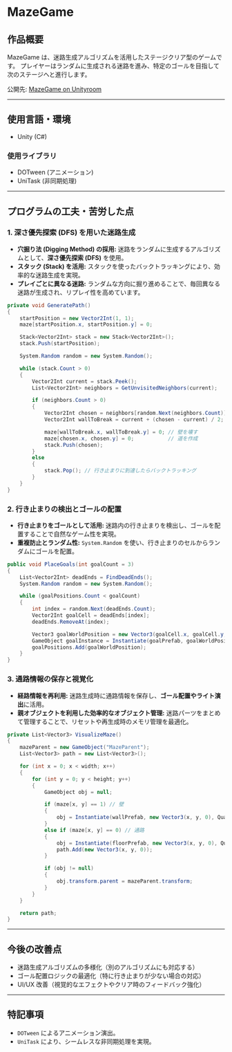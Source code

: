 # MazeGame

## 作品概要
MazeGame は、迷路生成アルゴリズムを活用したステージクリア型のゲームです。
プレイヤーはランダムに生成される迷路を進み、特定のゴールを目指して次のステージへと進行します。

公開先: [MazeGame on Unityroom](https://unityroom.com/games/snowtrail)

---

## 使用言語・環境
- Unity (C#)

### 使用ライブラリ
- DOTween (アニメーション)
- UniTask (非同期処理)

---

## プログラムの工夫・苦労した点

### 1. 深さ優先探索 (DFS) を用いた迷路生成

- **穴掘り法 (Digging Method) の採用:** 迷路をランダムに生成するアルゴリズムとして、**深さ優先探索 (DFS)** を使用。
- **スタック (Stack) を活用:** スタックを使ったバックトラッキングにより、効率的な迷路生成を実現。
- **プレイごとに異なる迷路:** ランダムな方向に掘り進めることで、毎回異なる迷路が生成され、リプレイ性を高めています。

```csharp
private void GeneratePath()
{
    startPosition = new Vector2Int(1, 1);
    maze[startPosition.x, startPosition.y] = 0;

    Stack<Vector2Int> stack = new Stack<Vector2Int>();
    stack.Push(startPosition);

    System.Random random = new System.Random();

    while (stack.Count > 0)
    {
        Vector2Int current = stack.Peek();
        List<Vector2Int> neighbors = GetUnvisitedNeighbors(current);

        if (neighbors.Count > 0)
        {
            Vector2Int chosen = neighbors[random.Next(neighbors.Count)];
            Vector2Int wallToBreak = current + (chosen - current) / 2;

            maze[wallToBreak.x, wallToBreak.y] = 0; // 壁を壊す
            maze[chosen.x, chosen.y] = 0;           // 道を作成
            stack.Push(chosen);
        }
        else
        {
            stack.Pop(); // 行き止まりに到達したらバックトラッキング
        }
    }
}
```

### 2. 行き止まりの検出とゴールの配置

- **行き止まりをゴールとして活用:** 迷路内の行き止まりを検出し、ゴールを配置することで自然なゲーム性を実現。
- **重複防止とランダム性:** `System.Random` を使い、行き止まりのセルからランダムにゴールを配置。

```csharp
public void PlaceGoals(int goalCount = 3)
{
    List<Vector2Int> deadEnds = FindDeadEnds();
    System.Random random = new System.Random();

    while (goalPositions.Count < goalCount)
    {
        int index = random.Next(deadEnds.Count);
        Vector2Int goalCell = deadEnds[index];
        deadEnds.RemoveAt(index);

        Vector3 goalWorldPosition = new Vector3(goalCell.x, goalCell.y, 0);
        GameObject goalInstance = Instantiate(goalPrefab, goalWorldPosition, Quaternion.identity);
        goalPositions.Add(goalWorldPosition);
    }
}
```

### 3. 通路情報の保存と視覚化

- **経路情報を再利用:** 迷路生成時に通路情報を保存し、**ゴール配置やライト演出**に活用。
- **親オブジェクトを利用した効率的なオブジェクト管理:** 迷路パーツをまとめて管理することで、リセットや再生成時のメモリ管理を最適化。

```csharp
private List<Vector3> VisualizeMaze()
{
    mazeParent = new GameObject("MazeParent");
    List<Vector3> path = new List<Vector3>();

    for (int x = 0; x < width; x++)
    {
        for (int y = 0; y < height; y++)
        {
            GameObject obj = null;

            if (maze[x, y] == 1) // 壁
            {
                obj = Instantiate(wallPrefab, new Vector3(x, y, 0), Quaternion.identity);
            }
            else if (maze[x, y] == 0) // 通路
            {
                obj = Instantiate(floorPrefab, new Vector3(x, y, 0), Quaternion.identity);
                path.Add(new Vector3(x, y, 0));
            }

            if (obj != null)
            {
                obj.transform.parent = mazeParent.transform;
            }
        }
    }

    return path;
}
```

---

## 今後の改善点

- 迷路生成アルゴリズムの多様化（別のアルゴリズムにも対応する）
- ゴール配置ロジックの最適化（特に行き止まりが少ない場合の対応）
- UI/UX 改善（視覚的なエフェクトやクリア時のフィードバック強化）

---

## 特記事項
- `DOTween` によるアニメーション演出。
- `UniTask` により、シームレスな非同期処理を実現。

